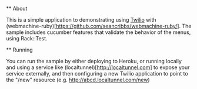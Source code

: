** About

This is a simple application to demonstrating using [Twilio](http://twilio.com)
with (webmachine-ruby)[https://github.com/seancribbs/webmachine-ruby/]. The
sample includes cucumber features that validate the behavior of the menus,
using Rack::Test.

** Running

You can run the sample by either deploying to Heroku, or running locally and
using a service like (localtunnel)[http://localtunnel.com] to expose your
service externally, and then configuring a new Twilio application to point
to the "/new" resource (e.g. http://abcd.localtunnel.com/new)
